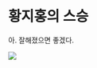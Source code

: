 <h1 align="left">황지홍의 스승</h1>
<p>아. 잘해졌으면 좋겠다.</p>
<img src="https://img.shields.io/badge/C-00599C?style=for-the-badge&logo=c&logoColor=white"/>
